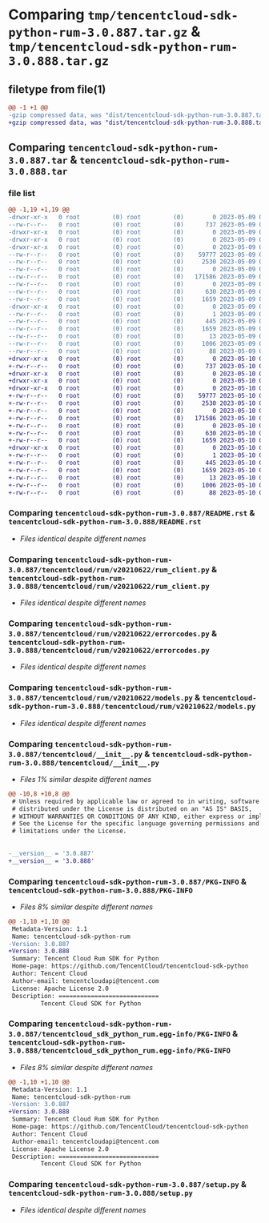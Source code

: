 # Comparing `tmp/tencentcloud-sdk-python-rum-3.0.887.tar.gz` & `tmp/tencentcloud-sdk-python-rum-3.0.888.tar.gz`

## filetype from file(1)

```diff
@@ -1 +1 @@
-gzip compressed data, was "dist/tencentcloud-sdk-python-rum-3.0.887.tar", last modified: Tue May  9 03:12:21 2023, max compression
+gzip compressed data, was "dist/tencentcloud-sdk-python-rum-3.0.888.tar", last modified: Wed May 10 02:31:59 2023, max compression
```

## Comparing `tencentcloud-sdk-python-rum-3.0.887.tar` & `tencentcloud-sdk-python-rum-3.0.888.tar`

### file list

```diff
@@ -1,19 +1,19 @@
-drwxr-xr-x   0 root         (0) root         (0)        0 2023-05-09 03:12:21.000000 tencentcloud-sdk-python-rum-3.0.887/
--rw-r--r--   0 root         (0) root         (0)      737 2023-05-09 03:12:21.000000 tencentcloud-sdk-python-rum-3.0.887/README.rst
-drwxr-xr-x   0 root         (0) root         (0)        0 2023-05-09 03:12:21.000000 tencentcloud-sdk-python-rum-3.0.887/tencentcloud/
-drwxr-xr-x   0 root         (0) root         (0)        0 2023-05-09 03:12:21.000000 tencentcloud-sdk-python-rum-3.0.887/tencentcloud/rum/
-drwxr-xr-x   0 root         (0) root         (0)        0 2023-05-09 03:12:21.000000 tencentcloud-sdk-python-rum-3.0.887/tencentcloud/rum/v20210622/
--rw-r--r--   0 root         (0) root         (0)    59777 2023-05-09 03:12:21.000000 tencentcloud-sdk-python-rum-3.0.887/tencentcloud/rum/v20210622/rum_client.py
--rw-r--r--   0 root         (0) root         (0)     2530 2023-05-09 03:12:21.000000 tencentcloud-sdk-python-rum-3.0.887/tencentcloud/rum/v20210622/errorcodes.py
--rw-r--r--   0 root         (0) root         (0)        0 2023-05-09 03:12:21.000000 tencentcloud-sdk-python-rum-3.0.887/tencentcloud/rum/v20210622/__init__.py
--rw-r--r--   0 root         (0) root         (0)   171586 2023-05-09 03:12:21.000000 tencentcloud-sdk-python-rum-3.0.887/tencentcloud/rum/v20210622/models.py
--rw-r--r--   0 root         (0) root         (0)        0 2023-05-09 03:12:21.000000 tencentcloud-sdk-python-rum-3.0.887/tencentcloud/rum/__init__.py
--rw-r--r--   0 root         (0) root         (0)      630 2023-05-09 03:12:21.000000 tencentcloud-sdk-python-rum-3.0.887/tencentcloud/__init__.py
--rw-r--r--   0 root         (0) root         (0)     1659 2023-05-09 03:12:21.000000 tencentcloud-sdk-python-rum-3.0.887/PKG-INFO
-drwxr-xr-x   0 root         (0) root         (0)        0 2023-05-09 03:12:21.000000 tencentcloud-sdk-python-rum-3.0.887/tencentcloud_sdk_python_rum.egg-info/
--rw-r--r--   0 root         (0) root         (0)        1 2023-05-09 03:12:21.000000 tencentcloud-sdk-python-rum-3.0.887/tencentcloud_sdk_python_rum.egg-info/dependency_links.txt
--rw-r--r--   0 root         (0) root         (0)      445 2023-05-09 03:12:21.000000 tencentcloud-sdk-python-rum-3.0.887/tencentcloud_sdk_python_rum.egg-info/SOURCES.txt
--rw-r--r--   0 root         (0) root         (0)     1659 2023-05-09 03:12:21.000000 tencentcloud-sdk-python-rum-3.0.887/tencentcloud_sdk_python_rum.egg-info/PKG-INFO
--rw-r--r--   0 root         (0) root         (0)       13 2023-05-09 03:12:21.000000 tencentcloud-sdk-python-rum-3.0.887/tencentcloud_sdk_python_rum.egg-info/top_level.txt
--rw-r--r--   0 root         (0) root         (0)     1006 2023-05-09 03:12:21.000000 tencentcloud-sdk-python-rum-3.0.887/setup.py
--rw-r--r--   0 root         (0) root         (0)       88 2023-05-09 03:12:21.000000 tencentcloud-sdk-python-rum-3.0.887/setup.cfg
+drwxr-xr-x   0 root         (0) root         (0)        0 2023-05-10 02:31:59.000000 tencentcloud-sdk-python-rum-3.0.888/
+-rw-r--r--   0 root         (0) root         (0)      737 2023-05-10 02:31:58.000000 tencentcloud-sdk-python-rum-3.0.888/README.rst
+drwxr-xr-x   0 root         (0) root         (0)        0 2023-05-10 02:31:59.000000 tencentcloud-sdk-python-rum-3.0.888/tencentcloud/
+drwxr-xr-x   0 root         (0) root         (0)        0 2023-05-10 02:31:59.000000 tencentcloud-sdk-python-rum-3.0.888/tencentcloud/rum/
+drwxr-xr-x   0 root         (0) root         (0)        0 2023-05-10 02:31:59.000000 tencentcloud-sdk-python-rum-3.0.888/tencentcloud/rum/v20210622/
+-rw-r--r--   0 root         (0) root         (0)    59777 2023-05-10 02:31:58.000000 tencentcloud-sdk-python-rum-3.0.888/tencentcloud/rum/v20210622/rum_client.py
+-rw-r--r--   0 root         (0) root         (0)     2530 2023-05-10 02:31:58.000000 tencentcloud-sdk-python-rum-3.0.888/tencentcloud/rum/v20210622/errorcodes.py
+-rw-r--r--   0 root         (0) root         (0)        0 2023-05-10 02:31:58.000000 tencentcloud-sdk-python-rum-3.0.888/tencentcloud/rum/v20210622/__init__.py
+-rw-r--r--   0 root         (0) root         (0)   171586 2023-05-10 02:31:58.000000 tencentcloud-sdk-python-rum-3.0.888/tencentcloud/rum/v20210622/models.py
+-rw-r--r--   0 root         (0) root         (0)        0 2023-05-10 02:31:58.000000 tencentcloud-sdk-python-rum-3.0.888/tencentcloud/rum/__init__.py
+-rw-r--r--   0 root         (0) root         (0)      630 2023-05-10 02:31:58.000000 tencentcloud-sdk-python-rum-3.0.888/tencentcloud/__init__.py
+-rw-r--r--   0 root         (0) root         (0)     1659 2023-05-10 02:31:59.000000 tencentcloud-sdk-python-rum-3.0.888/PKG-INFO
+drwxr-xr-x   0 root         (0) root         (0)        0 2023-05-10 02:31:59.000000 tencentcloud-sdk-python-rum-3.0.888/tencentcloud_sdk_python_rum.egg-info/
+-rw-r--r--   0 root         (0) root         (0)        1 2023-05-10 02:31:59.000000 tencentcloud-sdk-python-rum-3.0.888/tencentcloud_sdk_python_rum.egg-info/dependency_links.txt
+-rw-r--r--   0 root         (0) root         (0)      445 2023-05-10 02:31:59.000000 tencentcloud-sdk-python-rum-3.0.888/tencentcloud_sdk_python_rum.egg-info/SOURCES.txt
+-rw-r--r--   0 root         (0) root         (0)     1659 2023-05-10 02:31:59.000000 tencentcloud-sdk-python-rum-3.0.888/tencentcloud_sdk_python_rum.egg-info/PKG-INFO
+-rw-r--r--   0 root         (0) root         (0)       13 2023-05-10 02:31:59.000000 tencentcloud-sdk-python-rum-3.0.888/tencentcloud_sdk_python_rum.egg-info/top_level.txt
+-rw-r--r--   0 root         (0) root         (0)     1006 2023-05-10 02:31:58.000000 tencentcloud-sdk-python-rum-3.0.888/setup.py
+-rw-r--r--   0 root         (0) root         (0)       88 2023-05-10 02:31:59.000000 tencentcloud-sdk-python-rum-3.0.888/setup.cfg
```

### Comparing `tencentcloud-sdk-python-rum-3.0.887/README.rst` & `tencentcloud-sdk-python-rum-3.0.888/README.rst`

 * *Files identical despite different names*

### Comparing `tencentcloud-sdk-python-rum-3.0.887/tencentcloud/rum/v20210622/rum_client.py` & `tencentcloud-sdk-python-rum-3.0.888/tencentcloud/rum/v20210622/rum_client.py`

 * *Files identical despite different names*

### Comparing `tencentcloud-sdk-python-rum-3.0.887/tencentcloud/rum/v20210622/errorcodes.py` & `tencentcloud-sdk-python-rum-3.0.888/tencentcloud/rum/v20210622/errorcodes.py`

 * *Files identical despite different names*

### Comparing `tencentcloud-sdk-python-rum-3.0.887/tencentcloud/rum/v20210622/models.py` & `tencentcloud-sdk-python-rum-3.0.888/tencentcloud/rum/v20210622/models.py`

 * *Files identical despite different names*

### Comparing `tencentcloud-sdk-python-rum-3.0.887/tencentcloud/__init__.py` & `tencentcloud-sdk-python-rum-3.0.888/tencentcloud/__init__.py`

 * *Files 1% similar despite different names*

```diff
@@ -10,8 +10,8 @@
 # Unless required by applicable law or agreed to in writing, software
 # distributed under the License is distributed on an "AS IS" BASIS,
 # WITHOUT WARRANTIES OR CONDITIONS OF ANY KIND, either express or implied.
 # See the License for the specific language governing permissions and
 # limitations under the License.
 
 
-__version__ = '3.0.887'
+__version__ = '3.0.888'
```

### Comparing `tencentcloud-sdk-python-rum-3.0.887/PKG-INFO` & `tencentcloud-sdk-python-rum-3.0.888/PKG-INFO`

 * *Files 8% similar despite different names*

```diff
@@ -1,10 +1,10 @@
 Metadata-Version: 1.1
 Name: tencentcloud-sdk-python-rum
-Version: 3.0.887
+Version: 3.0.888
 Summary: Tencent Cloud Rum SDK for Python
 Home-page: https://github.com/TencentCloud/tencentcloud-sdk-python
 Author: Tencent Cloud
 Author-email: tencentcloudapi@tencent.com
 License: Apache License 2.0
 Description: ============================
         Tencent Cloud SDK for Python
```

### Comparing `tencentcloud-sdk-python-rum-3.0.887/tencentcloud_sdk_python_rum.egg-info/PKG-INFO` & `tencentcloud-sdk-python-rum-3.0.888/tencentcloud_sdk_python_rum.egg-info/PKG-INFO`

 * *Files 8% similar despite different names*

```diff
@@ -1,10 +1,10 @@
 Metadata-Version: 1.1
 Name: tencentcloud-sdk-python-rum
-Version: 3.0.887
+Version: 3.0.888
 Summary: Tencent Cloud Rum SDK for Python
 Home-page: https://github.com/TencentCloud/tencentcloud-sdk-python
 Author: Tencent Cloud
 Author-email: tencentcloudapi@tencent.com
 License: Apache License 2.0
 Description: ============================
         Tencent Cloud SDK for Python
```

### Comparing `tencentcloud-sdk-python-rum-3.0.887/setup.py` & `tencentcloud-sdk-python-rum-3.0.888/setup.py`

 * *Files identical despite different names*

